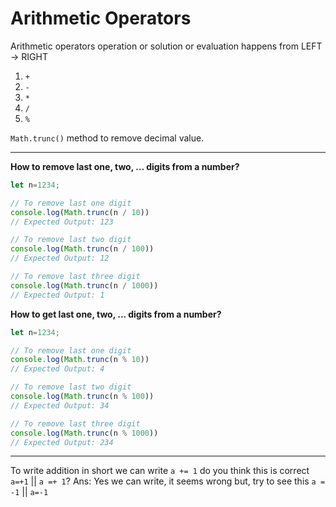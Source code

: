 # Arithmetic Operators

Arithmetic operators operation or solution or evaluation happens from LEFT -> RIGHT
1. `+` 
2. `-`
5. `*` 
3. `/` 
4. `%`

`Math.trunc()` method to remove decimal value.

---
**How to remove last one, two, ... digits from a number?**
```javascript
let n=1234;

// To remove last one digit
console.log(Math.trunc(n / 10))
// Expected Output: 123

// To remove last two digit
console.log(Math.trunc(n / 100))
// Expected Output: 12

// To remove last three digit
console.log(Math.trunc(n / 1000))
// Expected Output: 1

```


**How to get last one, two, ... digits from a number?**
```javascript
let n=1234;

// To remove last one digit
console.log(Math.trunc(n % 10))
// Expected Output: 4

// To remove last two digit
console.log(Math.trunc(n % 100))
// Expected Output: 34

// To remove last three digit
console.log(Math.trunc(n % 1000))
// Expected Output: 234

```

---
To write addition in short we can write `a += 1` do you think this is correct `a=+1` || `a =+ 1`?
Ans: Yes we can write, it seems wrong but, try to see this `a = -1` || `a=-1`